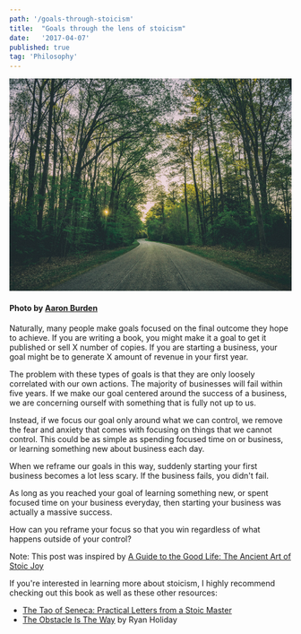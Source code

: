 ```yaml
---
path: '/goals-through-stoicism'
title:  "Goals through the lens of stoicism"
date:   '2017-04-07'
published: true
tag: 'Philosophy'
---
```


![alt text](./goalbanner.jpg)

#### Photo by [Aaron Burden](https://unsplash.com/@aaronburden)
Naturally, many people make goals focused on the final outcome they hope to achieve.
If you are writing a book, you might make it a goal to get it published or sell X number
of copies.  If you are starting a business, your goal might be to generate X amount of
revenue in your first year.

The problem with these types of goals is that they are only loosely correlated with our own actions.
The majority of businesses will fail within five years.  If we make our goal centered around
the success of a business, we are concerning ourself with something that is fully not up to us.

Instead, if we focus our goal only around what we can control, we remove the fear and anxiety that comes with focusing on things that we cannot control.  This could be as simple as spending focused time
on or business, or learning something new about business each day.

When we reframe our goals in this way, suddenly starting your first business becomes a lot less scary.
If the business fails, you didn't fail.

As long as you reached your goal of learning something new,
or spent focused time on your business everyday, then starting your business was actually a massive success.

How can you reframe your focus so that you win regardless of what happens outside of your control?

Note: This post was inspired by <a target="_blank" href="https://www.amazon.com/gp/product/B011T71D4Y/ref=as_li_tl?ie=UTF8&camp=1789&creative=9325&creativeASIN=B011T71D4Y&linkCode=as2&tag=myblog06bf-20&linkId=3251db38c76da37dc0cd72c94422bab9">A Guide to the Good Life: The Ancient Art of Stoic Joy</a><img src="//ir-na.amazon-adsystem.com/e/ir?t=myblog06bf-20&l=am2&o=1&a=B011T71D4Y" width="1" height="1" border="0" alt="" style="border:none !important; margin:0px !important;" />

If you're interested in learning more about stoicism, I highly recommend checking out this book as well as these other resources:

* [The Tao of Seneca: Practical Letters from a Stoic Master](http://www.audible.com/pd/Nonfiction/The-Tao-of-Seneca-Audiobook/B01AIXEJKU)
* [The Obstacle Is The Way](http://www.audible.com/pd/Self-Development/The-Obstacle-Is-the-Way-Audiobook/B00K252ET8/ref=a_search_c4_1_1_srTtl?qid=1399406050&sr=1-1) by Ryan Holiday
